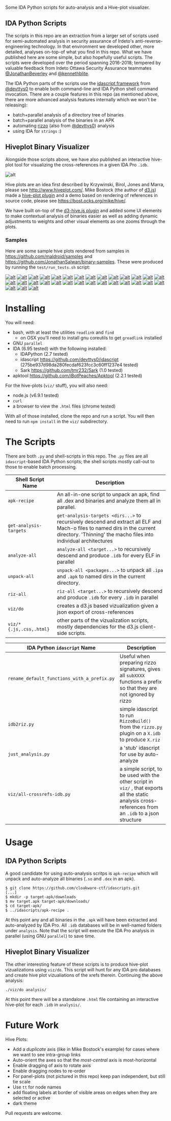 Some IDA Python scripts for auto-analysis and a Hive-plot visualizer.

## IDA Python Scripts

The scripts in this repo are an extraction from a larger set of scripts used for semi-automated analysis in security assurance of Irdeto's anti-reverse-engineering technology. In that environment we developed other, more detailed, analyses on-top-of what you find in this repo. What we have published here are some simple, but also hopefully useful scripts. The scripts were developed over the period spanning 2016-2018; tempered by valuable feedback from Irdeto Ottawa Security Assurance teammates [@JonathanBeverley](https://github.com/JonathanBeverley) and [@kennethblite](https://github.com/kennethblite).

The IDA Python parts of the scripts use the [idascript framework](https://github.com/devttys0/idascript) from [@devttys0](https://github.com/devttys0) to enable both command-line and IDA Python shell command invocation. There are a couple features in this repo (as mentioned above, there are more advanced analysis features internally which we won't be releasing):

* batch+parallel analysis of a directory tree of binaries
* batch+parallel analysis of the binaries in an APK
* automating [rizzo](https://github.com/devttys0/ida/tree/master/plugins/rizzo) (also from [@devttys0](https://github.com/devttys0)) analysis
* using IDA for `strings` :)

## Hiveplot Binary Visualizer

Alongside those scripts above, we have also published an interactive hive-plot tool for visualizing the cross-references in a given IDA Pro `.idb`.

![alt](img/hive_summary.gif)

Hive plots are an idea first described by Krzywinski, Birol, Jones and Marra, please see http://www.hiveplot.com/. Mike Bostock (the author of [d3.js](https://d3js.org/)) made a [hive-plot plugin](https://github.com/d3/d3-plugins/blob/master/hive/hive.js) and a demo based on rendering of references in source code, please see https://bost.ocks.org/mike/hive/.

We have built on-top of the [d3-hive.js plugin](https://github.com/d3/d3-plugins/blob/master/hive/hive.js) and added some UI elements to make contextual analysis of binaries easier as well as adding dynamic adjustments to weights and other visual elements as one zooms through the plots.

### Samples

Here are some sample hive plots rendered from samples in https://github.com/maldroid/samples and https://github.com/JonathanSalwan/binary-samples. These were produced by running the `test/run_tests.sh` script:

[![alt](img/thumbs/MachO-OSX-ppc-and-i386-bash_allxrefs.json.png)](img/MachO-OSX-ppc-and-i386-bash_allxrefs.json.png)
[![alt](img/thumbs/MachO-OSX-ppc-openssl-1.0_allxrefs.json.png)](img/MachO-OSX-ppc-openssl-1.0_allxrefs.json.png)
[![alt](img/thumbs/MachO-OSX-x64-ls_allxrefs.json.png)](img/MachO-OSX-x64-ls_allxrefs.json.png)
[![alt](img/thumbs/MachO-OSX-x86-ls_allxrefs.json.png)](img/MachO-OSX-x86-ls_allxrefs.json.png)
[![alt](img/thumbs/MachO-iOS-arm1176JZFS-bash_allxrefs.json.png)](img/MachO-iOS-arm1176JZFS-bash_allxrefs.json.png)
[![alt](img/thumbs/MachO-iOS-armv7-armv7s-arm64-Helloworld_allxrefs.json.png)](img/MachO-iOS-armv7-armv7s-arm64-Helloworld_allxrefs.json.png)
[![alt](img/thumbs/MachO-iOS-armv7s-Helloworld_allxrefs.json.png)](img/MachO-iOS-armv7s-Helloworld_allxrefs.json.png)
[![alt](img/thumbs/classes_allxrefs.json.png)](img/classes_allxrefs.json.png)
[![alt](img/thumbs/elf-FreeBSD-x86_64-echo_allxrefs.json.png)](img/elf-FreeBSD-x86_64-echo_allxrefs.json.png)
[![alt](img/thumbs/elf-HPUX-ia64-bash_allxrefs.json.png)](img/elf-HPUX-ia64-bash_allxrefs.json.png)
[![alt](img/thumbs/elf-Haiku-GCC2-ls_allxrefs.json.png)](img/elf-Haiku-GCC2-ls_allxrefs.json.png)
[![alt](img/thumbs/elf-Haiku-GCC7-WebPositive_allxrefs.json.png)](img/elf-Haiku-GCC7-WebPositive_allxrefs.json.png)
[![alt](img/thumbs/elf-Linux-ARM64-bash_allxrefs.json.png)](img/elf-Linux-ARM64-bash_allxrefs.json.png)
[![alt](img/thumbs/elf-Linux-ARMv7-ls_allxrefs.json.png)](img/elf-Linux-ARMv7-ls_allxrefs.json.png)
[![alt](img/thumbs/elf-Linux-Alpha-bash_allxrefs.json.png)](img/elf-Linux-Alpha-bash_allxrefs.json.png)
[![alt](img/thumbs/elf-Linux-Mips4-bash_allxrefs.json.png)](img/elf-Linux-Mips4-bash_allxrefs.json.png)
[![alt](img/thumbs/elf-Linux-PowerPC-bash_allxrefs.json.png)](img/elf-Linux-PowerPC-bash_allxrefs.json.png)
[![alt](img/thumbs/elf-Linux-SparcV8-bash_allxrefs.json.png)](img/elf-Linux-SparcV8-bash_allxrefs.json.png)
[![alt](img/thumbs/elf-Linux-SuperH4-bash_allxrefs.json.png)](img/elf-Linux-SuperH4-bash_allxrefs.json.png)
[![alt](img/thumbs/elf-Linux-hppa-bash_allxrefs.json.png)](img/elf-Linux-hppa-bash_allxrefs.json.png)
[![alt](img/thumbs/elf-Linux-ia64-bash_allxrefs.json.png)](img/elf-Linux-ia64-bash_allxrefs.json.png)
[![alt](img/thumbs/elf-Linux-lib-x64_allxrefs.json.png)](img/elf-Linux-lib-x64_allxrefs.json.png)
[![alt](img/thumbs/elf-Linux-lib-x86_allxrefs.json.png)](img/elf-Linux-lib-x86_allxrefs.json.png)
[![alt](img/thumbs/elf-Linux-x64-bash_allxrefs.json.png)](img/elf-Linux-x64-bash_allxrefs.json.png)
[![alt](img/thumbs/elf-Linux-x86-bash_allxrefs.json.png)](img/elf-Linux-x86-bash_allxrefs.json.png)
[![alt](img/thumbs/elf-NetBSD-x86_64-echo_allxrefs.json.png)](img/elf-NetBSD-x86_64-echo_allxrefs.json.png)
[![alt](img/thumbs/elf-OpenBSD-x86_64-sh_allxrefs.json.png)](img/elf-OpenBSD-x86_64-sh_allxrefs.json.png)
[![alt](img/thumbs/elf-solaris-sparc-ls_allxrefs.json.png)](img/elf-solaris-sparc-ls_allxrefs.json.png)
[![alt](img/thumbs/elf-solaris-x86-ls_allxrefs.json.png)](img/elf-solaris-x86-ls_allxrefs.json.png)
[![alt](img/thumbs/libSystem.B_allxrefs.json.png)](img/libSystem.B_allxrefs.json.png)
[![alt](img/thumbs/libexploit_allxrefs.json.png)](img/libexploit_allxrefs.json.png)

# Installing

You will need:

* bash, with at least the utilities `readlink` and `find`
  * on OSX you'll need to install gnu coreutils to get `greadlink` installed
* GNU `parallel`
* IDA (6.95 tested) with the following installed:
  * IDAPython (2.7 tested)
  * idascript https://github.com/devttys0/idascript (275be937d98da280fecdaf623fcc3c60ff1237e4 tested)
  * Sark https://github.com/tmr232/Sark (1.0 tested)
* apktool https://github.com/iBotPeaches/Apktool (2.2.1 tested)

For the hive-plots (`viz/` stuff), you will also need:

* node.js (v6.9.1 tested)
* `curl`
* a browser to view the `.html` files (chrome tested)

With all of those installed, clone the repo and run a script. You will then need to run `npm install` in the `viz/` subdirectory.

# The Scripts

There are both `.py` and shell-scripts in this repo. The `.py` files are all `idascript`-based IDA Python scripts; the shell scripts mostly call-out to those to enable batch processing.

| Shell Script Name | Description |
|------|-------------|
|```apk-recipe```| An all-in-one script to unpack an apk, find all .dex and binaries and analyze them all in parallel. |
|```get-analysis-targets```| ```get-analysis-targets <dirs...>``` to recursively descend and extract all ELF and Mach-o files to named dirs in the current directory. 'Thinning' the macho files into individual architectures |
|```analyze-all``` | ```analyze-all <target...>``` to recursively descend and produce ```.idb``` for every ELF in parallel |
|```unpack-all```| ```unpack-all <packages...>``` to unpack all ```.ipa``` and ```.apk``` to named dirs in the current directory. |
|```riz-all``` | ```riz-all <target...>``` to recursively descend and produce ```.idb``` for every ```.idb``` in parallel |
|```viz/do``` | creates a d3.js based vizualization given a json export of cross-references |
|```viz/*{.js,.css,.html}``` | other parts of the vizualization scripts, mostly dependencies for the d3.js client-side scripts. |

| IDA Python `idascript` Name | Description|
|-----|--------------|
|```rename_default_functions_with_a_prefix.py``` | Useful when preparing rizzo signatures, gives all `subXXXX` functions a prefix so that they are not ignored by rizzo |
|```idb2riz.py``` | simple idascript to run ```RizzoBuild()``` from the ```rizzo.py``` plugin on a ```X.idb``` to produce ```X.riz``` |
|```just_analysis.py``` | a 'stub' idascript for use by auto-analyze |
|```viz/all-crossrefs-idb.py``` | a simple script, to be used with the other script in `viz/` , that exports all the static analysis cross-references from an `.idb` to a json structure |

# Usage

## IDA Python Scripts

A good candidate for using auto-analysis scritps is `apk-recipe` which will unpack and auto-analyze all binaries (`.so` and `.dex` in an apk).

```
$ git clone https://github.com/cloakware-ctf/idascripts.git
[...]
$ mkdir -p target-apk/downloads
$ mv target.apk target-apk/downloads/
$ cd target-apk/
$ ../idascripts/apk-recipe .
```

At this point any and all binaries in the `.apk` will have been extracted and auto-analyzed by IDA Pro. All `.idb` databases will be in well-named folders under `analysis`. Note that the script will execute the IDA Pro analysis in parallel (using GNU `parallel`) to save time.

## Hiveplot Binary Visualizer

The other interesting feature of these scripts is to produce hive-plot vizualizations using `viz/do`. This script will hunt for any IDA pro databases and create hive plot vizualiations of the xrefs therein. Continuing the above analysis:

```
./viz/do analysis/
```

At this point there will be a standalone `.html` file containing an interactive hive-plot for each `.idb` in `analysis/`.

# Future Work

Hive Plots:

* Add a *duplicate* axis (like in Mike Bostock's example) for cases where we want to see intra-group links
* Auto-orient the axes so that the *most-central* axis is most-horizontal
* Enable dragging of axis to rotate axis
* Enable dragging nodes to re-order
* For panel-plots (not pictured in this repo) keep pan independent, but still tie scale
* Use `tt` for node names
* add floating labels at border of visible areas on edges when they are selected or active
* dark theme

Pull requests are welcome.

